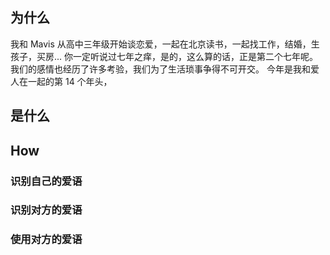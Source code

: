 ## 为什么
我和 Mavis 从高中三年级开始谈恋爱，一起在北京读书，一起找工作，结婚，生孩子，买房...
你一定听说过七年之痒，是的，这么算的话，正是第二个七年呢。我们的感情也经历了许多考验，我们为了生活琐事争得不可开交。
今年是我和爱人在一起的第 14 个年头，

## 是什么
## How
### 识别自己的爱语
### 识别对方的爱语
### 使用对方的爱语